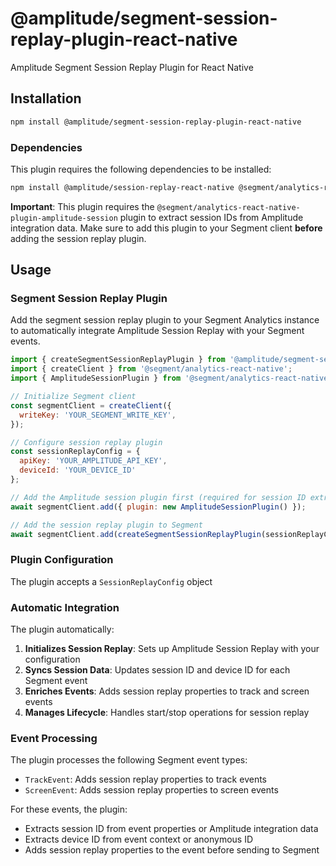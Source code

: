 # @amplitude/segment-session-replay-plugin-react-native

Amplitude Segment Session Replay Plugin for React Native

## Installation

```sh
npm install @amplitude/segment-session-replay-plugin-react-native
```

### Dependencies

This plugin requires the following dependencies to be installed:

```sh
npm install @amplitude/session-replay-react-native @segment/analytics-react-native
```

**Important**: This plugin requires the `@segment/analytics-react-native-plugin-amplitude-session` plugin to extract session IDs from Amplitude integration data. Make sure to add this plugin to your Segment client **before** adding the session replay plugin.

## Usage

### Segment Session Replay Plugin

Add the segment session replay plugin to your Segment Analytics instance to automatically integrate Amplitude Session Replay with your Segment events.

```js
import { createSegmentSessionReplayPlugin } from '@amplitude/segment-session-replay-plugin-react-native';
import { createClient } from '@segment/analytics-react-native';
import { AmplitudeSessionPlugin } from '@segment/analytics-react-native-plugin-amplitude-session';

// Initialize Segment client
const segmentClient = createClient({
  writeKey: 'YOUR_SEGMENT_WRITE_KEY',
});

// Configure session replay plugin
const sessionReplayConfig = {
  apiKey: 'YOUR_AMPLITUDE_API_KEY',
  deviceId: 'YOUR_DEVICE_ID'
};

// Add the Amplitude session plugin first (required for session ID extraction)
await segmentClient.add({ plugin: new AmplitudeSessionPlugin() });

// Add the session replay plugin to Segment
await segmentClient.add(createSegmentSessionReplayPlugin(sessionReplayConfig));
```

### Plugin Configuration

The plugin accepts a `SessionReplayConfig` object

### Automatic Integration

The plugin automatically:

1. **Initializes Session Replay**: Sets up Amplitude Session Replay with your configuration
2. **Syncs Session Data**: Updates session ID and device ID for each Segment event
3. **Enriches Events**: Adds session replay properties to track and screen events
4. **Manages Lifecycle**: Handles start/stop operations for session replay

### Event Processing

The plugin processes the following Segment event types:
- `TrackEvent`: Adds session replay properties to track events
- `ScreenEvent`: Adds session replay properties to screen events

For these events, the plugin:
- Extracts session ID from event properties or Amplitude integration data
- Extracts device ID from event context or anonymous ID
- Adds session replay properties to the event before sending to Segment

